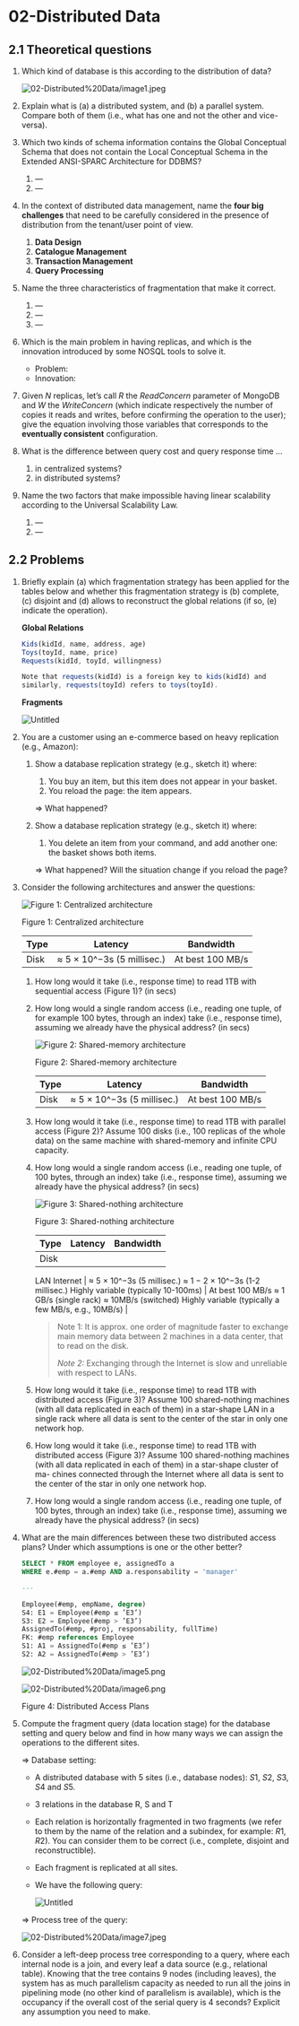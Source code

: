 # 02-Distributed Data

## 2.1 Theoretical questions

1. Which kind of database is this according to the distribution of data?
    
    ![02-Distributed%20Data/image1.jpeg](02-Distributed%20Data/image1.jpeg)
    
2. Explain what is (a) a distributed system, and (b) a parallel system. Compare both of them (i.e., what has one and not the other and vice-versa).
3. Which two kinds of schema information contains the Global Conceptual Schema that does not contain the Local Conceptual Schema in the Extended ANSI-SPARC Architecture for DDBMS?
    1. —
    2. —
4. In the context of distributed data management, name the **four big challenges** that need to be carefully considered in the presence of distribution from the tenant/user point of view.
    1. **Data Design**
    2. **Catalogue Management**
    3. **Transaction Management**
    4. **Query Processing**
5. Name the three characteristics of fragmentation that make it correct.
    1. —
    2. —
    3. —
6. Which is the main problem in having replicas, and which is the innovation introduced by some NOSQL tools to solve it.
    - Problem:
    - Innovation:
7. Given *N* replicas, let’s call *R* the *ReadConcern* parameter of MongoDB and *W* the *WriteConcern* (which indicate respectively the number of copies it reads and writes, before confirming the operation to the user); give the equation involving those variables that corresponds to the **eventually consistent** configuration.
8. What is the difference between query cost and query response time ...
    1. in centralized systems?
    2. in distributed systems?
9. Name the two factors that make impossible having linear scalability according to the Universal Scalability Law.
    1. —
    2. —

## 2.2 Problems

1. Briefly explain (a) which fragmentation strategy has been applied for the tables below and whether this fragmentation strategy is (b) complete, (c) disjoint and (d) allows to reconstruct the global relations (if so, (e) indicate the operation).
    
    **Global Relations**
    
    ```jsx
    Kids(kidId, name, address, age)
    Toys(toyId, name, price)
    Requests(kidId, toyId, willingness)
    
    Note that requests(kidId) is a foreign key to kids(kidId) and
    similarly, requests(toyId) refers to toys(toyId).
    ```
    
    **Fragments**
    
    ![Untitled](02-Distributed%20Data/Untitled.png)
    
2.  You are a customer using an e-commerce based on heavy replication (e.g., Amazon):
    1. Show a database replication strategy (e.g., sketch it) where:
        1. You buy an item, but this item does not appear in your basket.
        2. You reload the page: the item appears.
        
        ⇒ What happened?
        
    2. Show a database replication strategy (e.g., sketch it) where:
        1. You delete an item from your command, and add another one: the basket shows both items.
        
        ⇒ What happened? Will the situation change if you reload the page?
        
3. Consider the following architectures and answer the questions:
    
    ![Figure 1: Centralized architecture](02-Distributed%20Data/image2.png)
    
    Figure 1: Centralized architecture
    
    | Type | Latency | Bandwidth |
    | --- | --- | --- |
    | Disk | ≈ 5 × 10^−3s (5 millisec.) | At best 100 MB/s |
    1. How long would it take (i.e., response time) to read 1TB with sequential access (Figure 1)? (in secs)
    2. How long would a single random access (i.e., reading one tuple, of for example 100 bytes, through an index) take (i.e., response time), assuming we already have the physical address? (in secs)
        
        ![Figure 2: Shared-memory architecture](02-Distributed%20Data/image3.png)
        
        Figure 2: Shared-memory architecture
        
        | Type | Latency | Bandwidth |
        | --- | --- | --- |
        | Disk | ≈ 5 × 10^−3s (5 millisec.) | At best 100 MB/s |
    3. How long would it take (i.e., response time) to read 1TB with parallel access (Figure 2)? Assume 100 disks (i.e., 100 replicas of the whole data) on the same machine with shared-memory and infinite CPU capacity.
    4. How long would a single random access (i.e., reading one tuple, of 100 bytes, through an index) take (i.e., response time), assuming we already have the physical address? (in secs)
        
        ![Figure 3: Shared-nothing architecture](02-Distributed%20Data/image4.png)
        
        Figure 3: Shared-nothing architecture
        
        | Type | Latency | Bandwidth |
        | --- | --- | --- |
        | Disk
        LAN
        Internet | ≈ 5 × 10^−3s (5 millisec.)
        ≈ 1 − 2 × 10^−3s (1-2 millisec.)
        Highly variable
        (typically 10-100ms) | At best 100 MB/s
        ≈ 1 GB/s (single rack) ≈ 10MB/s (switched)
        Highly variable
        (typically a few MB/s, e.g., 10MB/s) |
        
        > Note 1: It is approx. one order of magnitude faster to exchange main memory data between 2 machines in a data center, that to read on the disk.
        > 
        > 
        > *Note 2:* Exchanging through the Internet is slow and unreliable with respect to LANs.
        > 
    5. How long would it take (i.e., response time) to read 1TB with distributed access (Figure 3)? Assume 100 shared-nothing machines (with all data replicated in each of them) in a star-shape LAN in a single rack where all data is sent to the center of the star in only one network hop.
    6. How long would it take (i.e., response time) to read 1TB with distributed access (Figure 3)? Assume 100 shared-nothing machines (with all data replicated in each of them) in a star-shape cluster of ma- chines connected through the Internet where all data is sent to the center of the star in only one network hop.
    7. How long would a single random access (i.e., reading one tuple, of 100 bytes, through an index) take (i.e., response time), assuming we already have the physical address? (in secs)
4. What are the main differences between these two distributed access plans? Under which assumptions is one or the other better?
    
    ```sql
    SELECT * FROM employee e, assignedTo a
    WHERE e.#emp = a.#emp AND a.responsability = 'manager'
    
    ---
    
    Employee(#emp, empName, degree)
    S4: E1 = Employee(#emp ≤ ’E3’)
    S3: E2 = Employee(#emp > ’E3’)
    AssignedTo(#emp, #proj, responsability, fullTime)
    FK: #emp references Employee
    S1: A1 = AssignedTo(#emp ≤ ’E3’)
    S2: A2 = AssignedTo(#emp > ’E3’)
    ```
    
    ![02-Distributed%20Data/image5.png](02-Distributed%20Data/image5.png)
    
    ![02-Distributed%20Data/image6.png](02-Distributed%20Data/image6.png)
    
    Figure 4: Distributed Access Plans
    
5. Compute the fragment query (data location stage) for the database setting and query below and find in how many ways we can assign the operations to the different sites.
    
    ⇒ Database setting:
    
    - A distributed database with 5 sites (i.e., database nodes): *S*1, *S*2, *S*3, *S*4 and *S*5.
    - 3 relations in the database R, S and T
    - Each relation is horizontally fragmented in two fragments (we refer to them by the name of the relation and a subindex, for example: *R*1, *R*2). You can consider them to be correct (i.e., complete, disjoint and reconstructible).
    - Each fragment is replicated at all sites.
    - We have the following query:
        
        ![Untitled](02-Distributed%20Data/Untitled%201.png)
        
    
    ⇒ Process tree of the query:
    
    ![02-Distributed%20Data/image7.jpeg](02-Distributed%20Data/image7.jpeg)
    
6. Consider a left-deep process tree corresponding to a query, where each internal node is a join, and every leaf a data source (e.g., relational table). Knowing that the tree contains 9 nodes (including leaves), the system has as much parallelism capacity as needed to run all the joins in pipelining mode (no other kind of parallelism is available), which is the occupancy if the overall cost of the serial query is 4 seconds? Explicit any assumption you need to make.